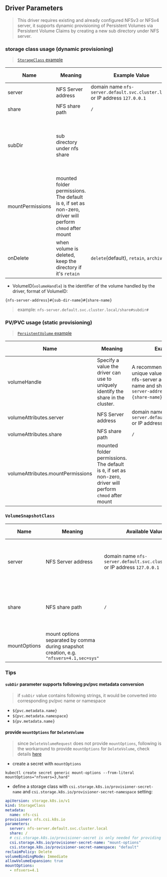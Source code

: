 ## Driver Parameters
> This driver requires existing and already configured NFSv3 or NFSv4 server, it supports dynamic provisioning of Persistent Volumes via Persistent Volume Claims by creating a new sub directory under NFS server.

### storage class usage (dynamic provisioning)
> [`StorageClass` example](../deploy/example/storageclass-nfs.yaml)

Name | Meaning | Example Value | Mandatory | Default value
--- | --- | --- | --- | ---
server | NFS Server address | domain name `nfs-server.default.svc.cluster.local` <br>or IP address `127.0.0.1` | Yes |
share | NFS share path | `/` | Yes |
subDir | sub directory under nfs share |  | No | if sub directory does not exist, this driver would create a new one
mountPermissions | mounted folder permissions. The default is `0`, if set as non-zero, driver will perform `chmod` after mount |  | No |
onDelete | when volume is deleted, keep the directory if it's `retain` | `delete`(default), `retain`, `archive`  | No | `delete`

 - VolumeID(`volumeHandle`) is the identifier of the volume handled by the driver, format of VolumeID:
```
{nfs-server-address}#{sub-dir-name}#{share-name}
```
> example: `nfs-server.default.svc.cluster.local/share#subdir#`

### PV/PVC usage (static provisioning)
> [`PersistentVolume` example](../deploy/example/pv-nfs-csi.yaml)

Name | Meaning | Example Value | Mandatory | Default value
--- | --- | --- | --- | ---
volumeHandle | Specify a value the driver can use to uniquely identify the share in the cluster. | A recommended way to produce a unique value is to combine the nfs-server address, sub directory name and share name: `{nfs-server-address}#{sub-dir-name}#{share-name}`. | Yes |
volumeAttributes.server | NFS Server address | domain name `nfs-server.default.svc.cluster.local` <br>or IP address `127.0.0.1` | Yes |
volumeAttributes.share | NFS share path | `/` |  Yes  |
volumeAttributes.mountPermissions | mounted folder permissions. The default is `0`, if set as non-zero, driver will perform `chmod` after mount |  | No |

### `VolumeSnapshotClass`

Name | Meaning | Available Value | Mandatory | Default value
--- | --- | --- | --- | ---
server | NFS Server address | domain name `nfs-server.default.svc.cluster.local` <br>or IP address `127.0.0.1` |  No | use server from source volume by default
share | NFS share path | `/` | No | use share from source volume by default
mountOptions | mount options separated by comma during snapshot creation, e.g. `"nfsvers=4.1,sec=sys"` |  | No | ""

### Tips
#### `subDir` parameter supports following pv/pvc metadata conversion
> if `subDir` value contains following strings, it would be converted into corresponding pv/pvc name or namespace
 - `${pvc.metadata.name}`
 - `${pvc.metadata.namespace}`
 - `${pv.metadata.name}`

#### provide `mountOptions` for `DeleteVolume`
> since `DeleteVolumeRequest` does not provide `mountOptions`, following is the workaround to provide `mountOptions` for `DeleteVolume`, check details [here](https://github.com/kubernetes-csi/csi-driver-nfs/issues/260)
  - create a secret with `mountOptions`
```console
kubectl create secret generic mount-options --from-literal mountOptions="nfsvers=3,hard"
```
  - define a storage class with `csi.storage.k8s.io/provisioner-secret-name` and `csi.storage.k8s.io/provisioner-secret-namespace` setting:
```yaml
apiVersion: storage.k8s.io/v1
kind: StorageClass
metadata:
  name: nfs-csi
provisioner: nfs.csi.k8s.io
parameters:
  server: nfs-server.default.svc.cluster.local
  share: /
  # csi.storage.k8s.io/provisioner-secret is only needed for providing mountOptions in DeleteVolume
  csi.storage.k8s.io/provisioner-secret-name: "mount-options"
  csi.storage.k8s.io/provisioner-secret-namespace: "default"
reclaimPolicy: Delete
volumeBindingMode: Immediate
allowVolumeExpansion: true
mountOptions:
  - nfsvers=4.1
```
